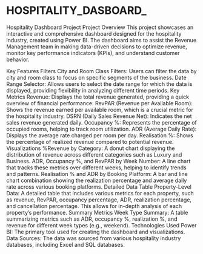 # HOSPITALITY_DASBOARD_

Hospitality Dashboard Project
Project Overview
This project showcases an interactive and comprehensive dashboard designed for the hospitality industry, created using Power BI. The dashboard aims to assist the Revenue Management team in making data-driven decisions to optimize revenue, monitor key performance indicators (KPIs), and understand customer behavior.

Key Features
Filters
City and Room Class Filters: Users can filter the data by city and room class to focus on specific segments of the business.
Date Range Selector: Allows users to select the date range for which the data is displayed, providing flexibility in analyzing different time periods.
Key Metrics
Revenue: Displays the total revenue generated, providing a quick overview of financial performance.
RevPAR (Revenue per Available Room): Shows the revenue earned per available room, which is a crucial metric for the hospitality industry.
DSRN (Daily Sales Revenue Net): Indicates the net sales revenue generated daily.
Occupancy %: Represents the percentage of occupied rooms, helping to track room utilization.
ADR (Average Daily Rate): Displays the average rate charged per room per day.
Realisation %: Shows the percentage of realized revenue compared to potential revenue.
Visualizations
%Revenue by Category: A donut chart displaying the distribution of revenue across different categories such as Luxury and Business.
ADR, Occupancy %, and RevPAR by Week Number: A line chart that tracks these metrics over different weeks, helping to identify trends and patterns.
Realisation % and ADR by Booking Platform: A bar and line chart combination showing the realization percentage and average daily rate across various booking platforms.
Detailed Data Table
Property-Level Data: A detailed table that includes various metrics for each property, such as revenue, RevPAR, occupancy percentage, ADR, realization percentage, and cancellation percentage. This allows for in-depth analysis of each property’s performance.
Summary Metrics
Week Type Summary: A table summarizing metrics such as ADR, occupancy %, realization %, and revenue for different week types (e.g., weekend).
Technologies Used
Power BI: The primary tool used for creating the dashboard and visualizations.
Data Sources: The data was sourced from various hospitality industry databases, including Excel and SQL databases.
